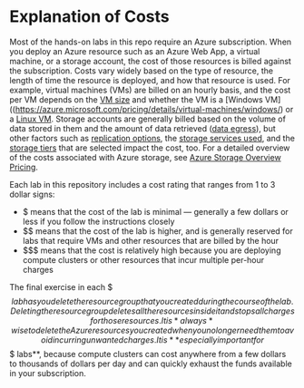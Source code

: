 # Explanation of Costs

Most of the hands-on labs in this repo require an Azure subscription. When you deploy an Azure resource such as an Azure Web App, a virtual machine, or a storage account, the cost of those resources is billed against the subscription. Costs vary widely based on the type of resource, the length of time the resource is deployed, and how that resource is used. For example, virtual machines (VMs) are billed on an hourly basis, and the cost per VM depends on the [VM size](https://docs.microsoft.com/azure/virtual-machines/windows/sizes) and whether the VM is a [Windows VM]((https://azure.microsoft.com/pricing/details/virtual-machines/windows/) or a [Linux VM](https://azure.microsoft.com/pricing/details/virtual-machines/linux/). Storage accounts are generally billed based on the volume of data stored in them and the amount of data retrieved ([data egress](https://azure.microsoft.com/pricing/details/bandwidth/)), but other factors such as [replication options](https://docs.microsoft.com/azure/storage/common/storage-redundancy), the [storage services used](https://docs.microsoft.com/azure/storage/common/storage-introduction), and the [storage tiers](https://docs.microsoft.com/azure/storage/blobs/storage-blob-storage-tiers) that are selected impact the cost, too. For a detailed overview of the costs associated with Azure storage, see [Azure Storage Overview Pricing](https://azure.microsoft.com/pricing/details/storage/).

Each lab in this repository includes a cost rating that ranges from 1 to 3 dollar signs:

- $ means that the cost of the lab is minimal — generally a few dollars or less if you follow the instructions closely
- $$ means that the cost of the lab is higher, and is generally reserved for labs that require VMs and other resources that are billed by the hour
- $$$ means that the cost is relatively high because you are deploying compute clusters or other resources that incur multiple per-hour charges

The final exercise in each $$$ lab has you delete the resource group that you created during the course of the lab. Deleting the resource group deletes all the resources inside it and stops all charges for those resources. It is *always* wise to delete the Azure resources you created when you no longer need them to avoid incurring unwanted charges. It is **especially important for $$$ labs**, because compute clusters can cost anywhere from a few dollars to thousands of dollars per day and can quickly exhaust the funds available in your subscription.